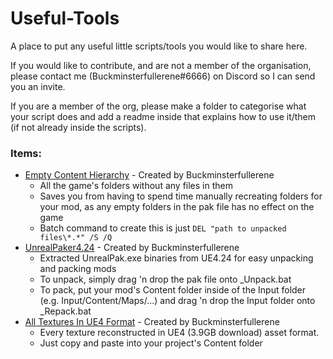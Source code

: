 # Useful-Tools
A place to put any useful little scripts/tools you would like to share here.

If you would like to contribute, and are not a member of the organisation, please contact me (Buckminsterfullerene#6666) on Discord so I can send you an invite.

If you are a member of the org, please make a folder to categorise what your script does and add a readme inside that explains how to use it/them (if not already inside the scripts).

### Items:
* [Empty Content Hierarchy](https://github.com/Foxhole-Modding/Useful-Scripts/blob/main/Empty%20Content.zip) - Created by Buckminsterfullerene
  - All the game's folders without any files in them
  - Saves you from having to spend time manually recreating folders for your mod, as any empty folders in the pak file has no effect on the game
  - Batch command to create this is just `DEL "path to unpacked files\*.*" /S /Q`
* [UnrealPaker4.24](https://github.com/Foxhole-Modding/Useful-Scripts/blob/main/UnrealPacker4.24.zip) - Created by Buckminsterfullerene
  - Extracted UnrealPak.exe binaries from UE4.24 for easy unpacking and packing mods
  - To unpack, simply drag 'n drop the pak file onto _Unpack.bat
  - To pack, put your mod's Content folder inside of the Input folder (e.g. Input/Content/Maps/...) and drag 'n drop the Input folder onto _Repack.bat
* [All Textures In UE4 Format](https://drive.google.com/file/d/1KnkyAFPWRYV7v-xvL4q9cfuolcj7BDrQ/view?usp=sharing) - Created by Buckminsterfullerene
  - Every texture reconstructed in UE4 (3.9GB download) asset format. 
  - Just copy and paste into your project's Content folder
